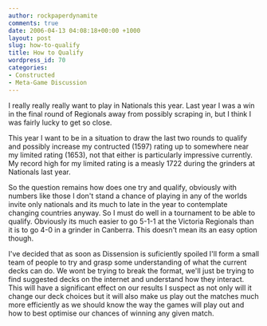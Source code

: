 ```yaml
---
author: rockpaperdynamite
comments: true
date: 2006-04-13 04:08:18+00:00 +1000
layout: post
slug: how-to-qualify
title: How to Qualify
wordpress_id: 70
categories:
- Constructed
- Meta-Game Discussion
---
```


I really really really want to play in Nationals this year. Last year I was a win in the final round of Regionals away from possibly scraping in, but I think I was fairly lucky to get so close.

This year I want to be in a situation to draw the last two rounds to qualify and possibly increase my contructed (1597) rating up to somewhere near my limited rating (1653), not that either is particularly impressive currently. My record high for my limited rating is a measly 1722 during the grinders at Nationals last year.

<!-- more -->So the question remains how does one try and qualify, obviously with numbers like those I don't stand a chance of playing in any of the worlds invite only nationals and its much to late in the year to contemplate changing countries anyway. So I must do well in a tournament to be able to qualify. Obviously its much easier to go 5-1-1 at the Victoria Regionals than it is to go 4-0 in a grinder in Canberra. This doesn't mean its an easy option though.

I've decided that as soon as Dissension is suficiently spoiled I'll form a small team of people to try and grasp some understanding of what the current decks can do. We wont be trying to break the format, we'll just be trying to find suggested decks on the internet and understand how they interact. This will have a significant effect on our results I suspect as not only will it change our deck choices but it will also make us play out the matches much more efficiently as we should know the way the games will play out and how to best optimise our chances of winning any given match.
